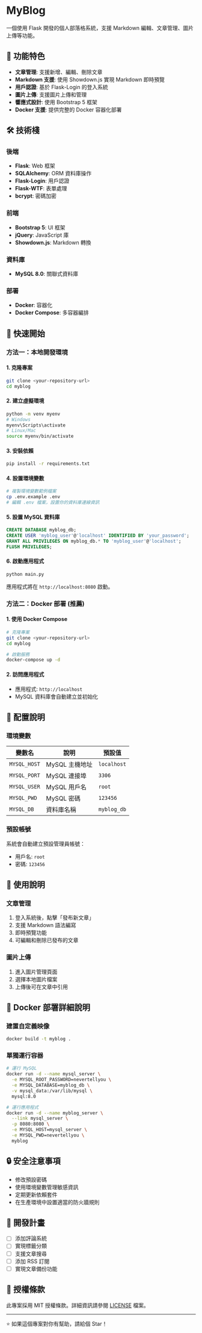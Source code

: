 # MyBlog

一個使用 Flask 開發的個人部落格系統，支援 Markdown 編輯、文章管理、圖片上傳等功能。

## 🚀 功能特色

- **文章管理**: 支援新增、編輯、刪除文章
- **Markdown 支援**: 使用 Showdown.js 實現 Markdown 即時預覽
- **用戶認證**: 基於 Flask-Login 的登入系統
- **圖片上傳**: 支援圖片上傳和管理
- **響應式設計**: 使用 Bootstrap 5 框架
- **Docker 支援**: 提供完整的 Docker 容器化部署

## 🛠️ 技術棧

### 後端
- **Flask**: Web 框架
- **SQLAlchemy**: ORM 資料庫操作
- **Flask-Login**: 用戶認證
- **Flask-WTF**: 表單處理
- **bcrypt**: 密碼加密

### 前端
- **Bootstrap 5**: UI 框架
- **jQuery**: JavaScript 庫
- **Showdown.js**: Markdown 轉換

### 資料庫
- **MySQL 8.0**: 關聯式資料庫

### 部署
- **Docker**: 容器化
- **Docker Compose**: 多容器編排

## 🚀 快速開始

### 方法一：本地開發環境

#### 1. 克隆專案
```bash
git clone <your-repository-url>
cd myblog
```

#### 2. 建立虛擬環境
```bash
python -m venv myenv
# Windows
myenv\Scripts\activate
# Linux/Mac
source myenv/bin/activate
```

#### 3. 安裝依賴
```bash
pip install -r requirements.txt
```

#### 4. 設置環境變數
```bash
# 複製環境變數範例檔案
cp .env.example .env
# 編輯 .env 檔案，設置你的資料庫連線資訊
```

#### 5. 設置 MySQL 資料庫
```sql
CREATE DATABASE myblog_db;
CREATE USER 'myblog_user'@'localhost' IDENTIFIED BY 'your_password';
GRANT ALL PRIVILEGES ON myblog_db.* TO 'myblog_user'@'localhost';
FLUSH PRIVILEGES;
```

#### 6. 啟動應用程式
```bash
python main.py
```

應用程式將在 `http://localhost:8080` 啟動。

### 方法二：Docker 部署 (推薦)

#### 1. 使用 Docker Compose
```bash
# 克隆專案
git clone <your-repository-url>
cd myblog

# 啟動服務
docker-compose up -d
```

#### 2. 訪問應用程式
- 應用程式: `http://localhost`
- MySQL 資料庫會自動建立並初始化

## 🔧 配置說明

### 環境變數

| 變數名 | 說明 | 預設值 |
|--------|------|--------|
| `MYSQL_HOST` | MySQL 主機地址 | `localhost` |
| `MYSQL_PORT` | MySQL 連接埠 | `3306` |
| `MYSQL_USER` | MySQL 用戶名 | `root` |
| `MYSQL_PWD` | MySQL 密碼 | `123456` |
| `MYSQL_DB` | 資料庫名稱 | `myblog_db` |

### 預設帳號

系統會自動建立預設管理員帳號：
- 用戶名: `root`
- 密碼: `123456`

## 📖 使用說明

### 文章管理
1. 登入系統後，點擊「發布新文章」
2. 支援 Markdown 語法編寫
3. 即時預覽功能
4. 可編輯和刪除已發布的文章

### 圖片上傳
1. 進入圖片管理頁面
2. 選擇本地圖片檔案
3. 上傳後可在文章中引用

## 🐳 Docker 部署詳細說明

### 建置自定義映像
```bash
docker build -t myblog .
```

### 單獨運行容器
```bash
# 運行 MySQL
docker run -d --name mysql_server \
  -e MYSQL_ROOT_PASSWORD=nevertellyou \
  -e MYSQL_DATABASE=myblog_db \
  -v mysql_data:/var/lib/mysql \
  mysql:8.0

# 運行應用程式
docker run -d --name myblog_server \
  --link mysql_server \
  -p 8080:8080 \
  -e MYSQL_HOST=mysql_server \
  -e MYSQL_PWD=nevertellyou \
  myblog
```

## 🔒 安全注意事項

- 修改預設密碼
- 使用環境變數管理敏感資訊
- 定期更新依賴套件
- 在生產環境中設置適當的防火牆規則

## 📝 開發計畫

- [ ] 添加評論系統
- [ ] 實現標籤分類
- [ ] 支援文章搜尋
- [ ] 添加 RSS 訂閱
- [ ] 實現文章備份功能

## 📄 授權條款

此專案採用 MIT 授權條款。詳細資訊請參閱 [LICENSE](LICENSE) 檔案。

---

⭐ 如果這個專案對你有幫助，請給個 Star！
